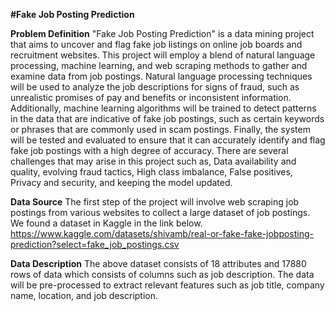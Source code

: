 **#Fake Job Posting Prediction**

**Problem Definition**
"Fake Job Posting Prediction" is a data mining project that aims to uncover and flag fake job listings on 
online job boards and recruitment websites. This project will employ a blend of natural language 
processing, machine learning, and web scraping methods to gather and examine data from job postings. 
Natural language processing techniques will be used to analyze the job descriptions for signs of fraud, 
such as unrealistic promises of pay and benefits or inconsistent information. Additionally, machine 
learning algorithms will be trained to detect patterns in the data that are indicative of fake job postings, 
such as certain keywords or phrases that are commonly used in scam postings. Finally, the system will be 
tested and evaluated to ensure that it can accurately identify and flag fake job postings with a high degree
of accuracy. There are several challenges that may arise in this project such as, Data availability and quality, evolving 
fraud tactics, High class imbalance, False positives, Privacy and security, and keeping the model updated.

**Data Source**
The first step of the project will involve web scraping job postings from various websites to collect a large 
dataset of job postings. We found a dataset in Kaggle in the link below.
https://www.kaggle.com/datasets/shivamb/real-or-fake-fake-jobposting-prediction?select=fake_job_postings.csv

**Data Description**
The above dataset consists of 18 attributes and 17880 rows of data which consists of columns such as job 
description. The data will be pre-processed to extract relevant features such as job title, company name, 
location, and job description. 
